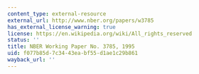 ```yaml
---
content_type: external-resource
external_url: http://www.nber.org/papers/w3785
has_external_license_warning: true
license: https://en.wikipedia.org/wiki/All_rights_reserved
status: ''
title: NBER Working Paper No. 3785, 1995
uid: f077b85d-7c34-43ea-bf55-d1ae1c29b861
wayback_url: ''
---
```

